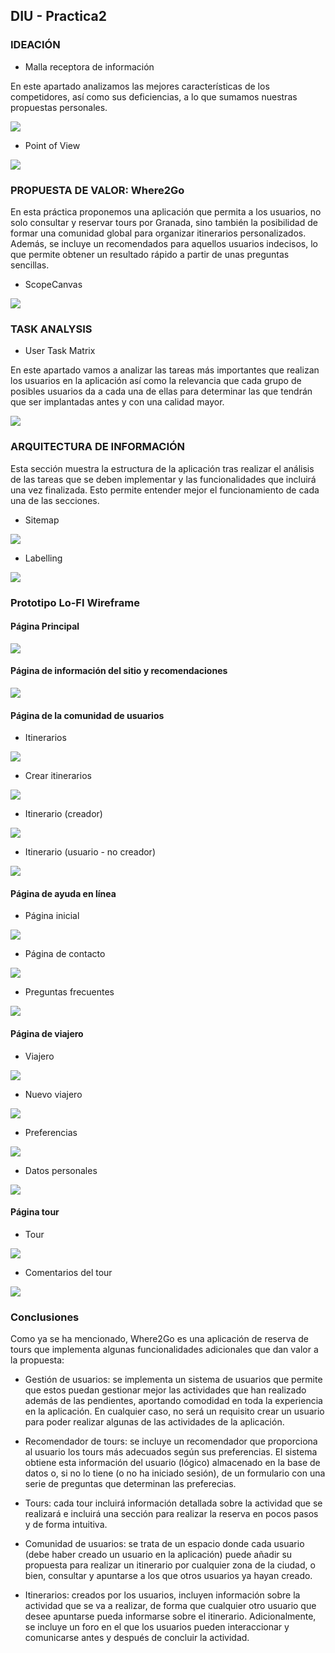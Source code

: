 ## DIU - Practica2

### IDEACIÓN

* Malla receptora de información 

En este apartado analizamos las mejores características de los competidores, así como sus deficiencias, a lo que sumamos nuestras propuestas personales.

<img src="malla_receptora.png">

* Point of View 
<img src="pov.png">

### PROPUESTA DE VALOR: Where2Go

En esta práctica proponemos una aplicación que permita a los usuarios, no solo consultar y reservar tours por Granada, sino también la posibilidad de formar una comunidad global para organizar itinerarios personalizados. Además, se incluye un recomendados para aquellos usuarios indecisos, lo que permite obtener un resultado rápido a partir de unas preguntas sencillas.

* ScopeCanvas
<img src="scopecanvas.png">


### TASK ANALYSIS

* User Task Matrix 

En este apartado vamos a analizar las tareas más importantes que realizan los usuarios en la aplicación así como la relevancia que cada grupo de posibles usuarios da a cada una de ellas para determinar las que tendrán que ser implantadas antes y con una calidad mayor.

<img src="matriz_tareas.png">


### ARQUITECTURA DE INFORMACIÓN

Esta sección muestra la estructura de la aplicación tras realizar el análisis de las tareas que se deben implementar y las funcionalidades que incluirá una vez finalizada. Esto permite entender mejor el funcionamiento de cada una de las secciones.

* Sitemap 
<img src="sitemap.png">

* Labelling 
<img src="labelling.png">


### Prototipo Lo-FI Wireframe
#### Página Principal
<img src="pag_ppal.jpeg">


#### Página de información del sitio y recomendaciones

<img src="wireframe0.png">

#### Página de la comunidad de usuarios

- Itinerarios
<img src="itinerarios.png">

- Crear itinerarios
<img src="crear_itinerario.png">

- Itinerario (creador)
<img src="itinerario_creador.png">

- Itinerario (usuario - no creador)
<img src="itinerario_usuario.png">

#### Página de ayuda en línea

- Página inicial
<img src="ayuda.png">

- Página de contacto
<img src="contacto.png">

- Preguntas frecuentes
<img src="faq.png">

#### Página de viajero

- Viajero
<img src="viajero.jpeg">

- Nuevo viajero
<img src="nuevo_viajero.jpeg">

- Preferencias
<img src="mis_preferencias.jpeg">

- Datos personales
<img src="datos_personales.jpeg">

#### Página tour

- Tour
<img src="tour.jpeg">

- Comentarios del tour
<img src="comentarios_tour.jpeg">

### Conclusiones  

Como ya se ha mencionado, Where2Go es una aplicación de reserva de tours que implementa algunas funcionalidades adicionales que dan valor a la propuesta:

- Gestión de usuarios: se implementa un sistema de usuarios que permite que estos puedan gestionar mejor las actividades que han realizado además de las pendientes, aportando comodidad en toda la experiencia en la aplicación. En cualquier caso, no será un requisito crear un usuario para poder realizar algunas de las actividades de la aplicación.

- Recomendador de tours: se incluye un recomendador que proporciona al usuario los tours más adecuados según sus preferencias. El sistema obtiene esta información del usuario (lógico) almacenado en la base de datos o, si no lo tiene (o no ha iniciado sesión), de un formulario con una serie de preguntas que determinan las preferecias.

- Tours: cada tour incluirá información detallada sobre la actividad que se realizará e incluirá una sección para realizar la reserva en pocos pasos y de forma intuitiva.

- Comunidad de usuarios: se trata de un espacio donde cada usuario (debe haber creado un usuario en la aplicación) puede añadir su propuesta para realizar un itinerario por cualquier zona de la ciudad, o bien, consultar y apuntarse a los que otros usuarios ya hayan creado.

- Itinerarios: creados por los usuarios, incluyen información sobre la actividad que se va a realizar, de forma que cualquier otro usuario que desee apuntarse pueda informarse sobre el itinerario. Adicionalmente, se incluye un foro en el que los usuarios pueden interaccionar y comunicarse antes y después de concluir la actividad.
